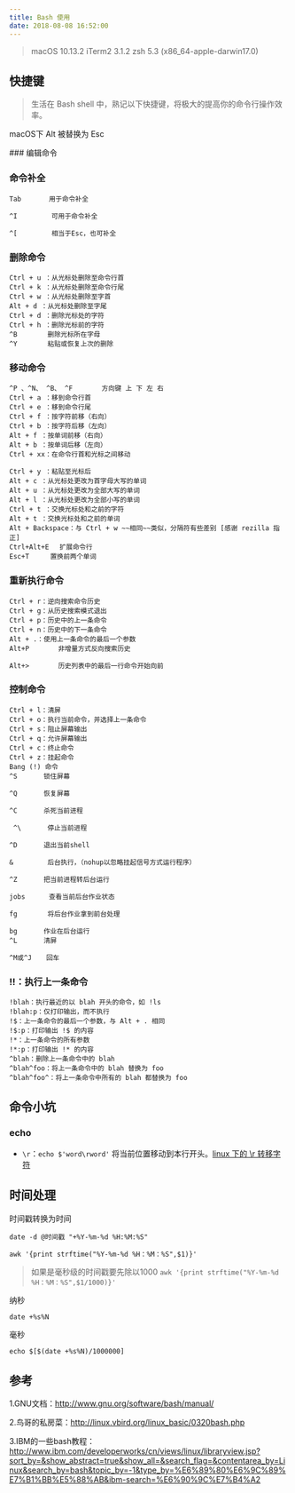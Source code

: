 ```yaml
---
title: Bash 使用
date: 2018-08-08 16:52:00
---
```


>macOS 10.13.2
>iTerm2 3.1.2
>zsh 5.3 (x86_64-apple-darwin17.0)

## 快捷键
>生活在 Bash shell 中，熟记以下快捷键，将极大的提高你的命令行操作效率。

<p font-color="red">macOS下 Alt 被替换为 Esc</p>
### 编辑命令


### 命令补全

```
Tab　　　  用于命令补全

^I 　　　　 可用于命令补全

^[ 　　　　 相当于Esc，也可补全
```



### 删除命令

```
Ctrl + u ：从光标处删除至命令行首
Ctrl + k ：从光标处删除至命令行尾
Ctrl + w ：从光标处删除至字首
Alt + d ：从光标处删除至字尾
Ctrl + d ：删除光标处的字符
Ctrl + h ：删除光标前的字符
^B 　　　　删除光标所在字母
^Y 　　　　粘贴或恢复上次的删除
```



### 移动命令

```
^P 、^N、 ^B、 ^F    　　方向键 上 下 左 右
Ctrl + a ：移到命令行首
Ctrl + e ：移到命令行尾
Ctrl + f ：按字符前移（右向）
Ctrl + b ：按字符后移（左向）
Alt + f ：按单词前移（右向）
Alt + b ：按单词后移（左向）
Ctrl + xx：在命令行首和光标之间移动
```

```
Ctrl + y ：粘贴至光标后
Alt + c ：从光标处更改为首字母大写的单词
Alt + u ：从光标处更改为全部大写的单词
Alt + l ：从光标处更改为全部小写的单词
Ctrl + t ：交换光标处和之前的字符
Alt + t ：交换光标处和之前的单词
Alt + Backspace：与 Ctrl + w ~~相同~~类似，分隔符有些差别 [感谢 rezilla 指正]
Ctrl+Alt+E 　扩展命令行
Esc+T 　　 置换前两个单词
```



### 重新执行命令

```
Ctrl + r：逆向搜索命令历史
Ctrl + g：从历史搜索模式退出
Ctrl + p：历史中的上一条命令
Ctrl + n：历史中的下一条命令
Alt + .：使用上一条命令的最后一个参数
Alt+P 　　   非增量方式反向搜索历史

Alt+> 　　   历史列表中的最后一行命令开始向前
```



### 控制命令

```
Ctrl + l：清屏
Ctrl + o：执行当前命令，并选择上一条命令
Ctrl + s：阻止屏幕输出
Ctrl + q：允许屏幕输出
Ctrl + c：终止命令
Ctrl + z：挂起命令
Bang (!) 命令
^S　　　　锁住屏幕

^Q　　　　恢复屏幕

^C　　　　杀死当前进程 

 ^\　　　　停止当前进程

^D　　　　退出当前shell

& 　　　　 后台执行，（nohup以忽略挂起信号方式运行程序）

^Z　　　　把当前进程转后台运行

jobs　　　 查看当前后台作业状态

fg 　　　　将后台作业拿到前台处理

bg　　　　作业在后台运行
^L　　　　清屏

^M或^J　  回车
```



### !!：执行上一条命令

```
!blah：执行最近的以 blah 开头的命令，如 !ls
!blah:p：仅打印输出，而不执行
!$：上一条命令的最后一个参数，与 Alt + . 相同
!$:p：打印输出 !$ 的内容
!*：上一条命令的所有参数
!*:p：打印输出 !* 的内容
^blah：删除上一条命令中的 blah
^blah^foo：将上一条命令中的 blah 替换为 foo
^blah^foo^：将上一条命令中所有的 blah 都替换为 foo
```



## 命令小坑

### echo
- `\r`：`echo $'word\rword'` 将当前位置移动到本行开头。[linux 下的 \r 转移字符](https://blog.csdn.net/qq_38132831/article/details/77973844?depth_1-utm_source=distribute.pc_relevant.none-task&utm_source=distribute.pc_relevant.none-task)



## 时间处理

时间戳转换为时间

```
date -d @时间戳 "+%Y-%m-%d %H:%M:%S" 
```

```shell
awk '{print strftime("%Y-%m-%d %H：%M：%S",$1)}'
```

> 如果是毫秒级的时间戳要先除以1000 `awk '{print strftime("%Y-%m-%d %H：%M：%S",$1/1000)}'`



纳秒

```
date +%s%N
```



毫秒

```
echo $[$(date +%s%N)/1000000]
```



## 参考

1.GNU文档：http://www.gnu.org/software/bash/manual/

2.鸟哥的私房菜：http://linux.vbird.org/linux_basic/0320bash.php

3.IBM的一些bash教程：http://www.ibm.com/developerworks/cn/views/linux/libraryview.jsp?sort_by=&show_abstract=true&show_all=&search_flag=&contentarea_by=Linux&search_by=bash&topic_by=-1&type_by=%E6%89%80%E6%9C%89%E7%B1%BB%E5%88%AB&ibm-search=%E6%90%9C%E7%B4%A2

